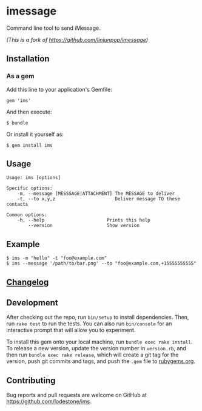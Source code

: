 # imessage

Command line tool to send iMessage.

*(This is a fork of https://github.com/linjunpop/imessage)*

<!--
[![Build Status](https://travis-ci.org/linjunpop/imessage.png?branch=master)](https://travis-ci.org/linjunpop/imessage)
[![Gem Version](https://badge.fury.io/rb/imessage.png)](http://badge.fury.io/rb/imessage)
[![Code Climate](https://codeclimate.com/github/linjunpop/imessage.png)](https://codeclimate.com/github/linjunpop/imessage)
-->

## Installation

<!--
### As a Homebrew(http://brew.sh) package

    $ brew install imessage-ruby
-->

### As a gem

Add this line to your application's Gemfile:

    gem 'ims'

And then execute:

    $ bundle

Or install it yourself as:

    $ gem install ims

## Usage

```shell
Usage: ims [options]

Specific options:
    -m, --message [MESSSAGE|ATTACHMENT] The MESSAGE to deliver
    -t, --to x,y,z                      Deliver message TO these contacts

Common options:
    -h, --help                       Prints this help
        --version                    Show version
```

## Example

```
$ ims -m "hello" -t "foo@example.com"
$ ims --message '/path/to/bar.png' --to "foo@example.com,+15555555555"
```

## [Changelog](CHANGELOG.md)

## Development

After checking out the repo, run `bin/setup` to install dependencies. Then, run `rake test` to run the tests. You can also run `bin/console` for an interactive prompt that will allow you to experiment.

To install this gem onto your local machine, run `bundle exec rake install`. To release a new version, update the version number in `version.rb`, and then run `bundle exec rake release`, which will create a git tag for the version, push git commits and tags, and push the `.gem` file to [rubygems.org](https://rubygems.org).

## Contributing

Bug reports and pull requests are welcome on GitHub at https://github.com/lodestone/ims.
